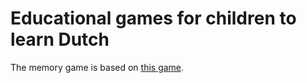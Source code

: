 # Educational games for children to learn Dutch
The memory game is based on [this game](https://github.com/dianavile/Memory).
